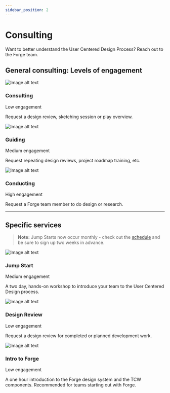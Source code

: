 ```yaml
---
sidebar_position: 2
---
```


# Consulting

Want to better understand the User Centered Design Process? Reach out to the Forge team.

## General consulting: Levels of engagement

<Columns columns="three" type="equal">

<ServicesBlock link="https://tylerjira.tylertech.com/servicedesk/customer/portal/21/create/609" action="Request consulting">

![Image alt text](https://cdn.forge.tylertech.com/v1/images/spot/access-spot.svg)

### Consulting

<span class="secondary">Low engagement</span>

Request a design review, sketching session or play overview.

</ServicesBlock>

<ServicesBlock link="https://tylerjira.tylertech.com/servicedesk/customer/portal/21/create/609" action="Request guiding">

![Image alt text](https://cdn.forge.tylertech.com/v1/images/spot/tools-spot.svg)

### Guiding

<span class="secondary">Medium engagement</span>

Request repeating design reviews, project roadmap training, etc.

</ServicesBlock>

<ServicesBlock link="https://tylerjira.tylertech.com/servicedesk/customer/portal/21/create/609" action="Request conducting">

![Image alt text](https://cdn.forge.tylertech.com/v1/images/spot/restaurant-spot.svg)

### Conducting

<span class="secondary">High engagement</span>

Request a Forge team member to do design or research.

</ServicesBlock>

</Columns>

---

## Specific services

> **Note:** Jump Starts now occur monthly - check out the <a href="https://confl.tylertech.com/display/TU/Jump+Start+2.0+Modules" target="_blank" rel="noopener">schedule</a> and be sure to sign up two weeks in advance.

<Columns columns="three" type="equal">

<ServicesBlock link="https://tylerjira.tylertech.com/servicedesk/customer/portal/21/create/609" action="Request Jump Start">

![Image alt text](https://cdn.forge.tylertech.com/v1/images/spot/classes-spot.svg)

### Jump Start

<span class="secondary">Medium engagement</span>

A two day, hands-on workshop to introduce your team to the User Centered Design process. 

</ServicesBlock>

<ServicesBlock link="https://tylerjira.tylertech.com/servicedesk/customer/portal/21/create/609" action="Request Design Review">

![Image alt text](https://cdn.forge.tylertech.com/v1/images/spot/pencil-spot.svg)

### Design Review

<span class="secondary">Low engagement</span>

Request a design review for completed or planned development work.

</ServicesBlock>

<ServicesBlock link="https://tylerjira.tylertech.com/servicedesk/customer/portal/21/create/609" action="Request Intro to Forge">

![Image alt text](https://cdn.forge.tylertech.com/v1/images/spot/attendance-spot.svg)

### Intro to Forge

<span class="secondary">Low engagement</span>

A one hour introduction to the Forge design system and the TCW components. Recommended for teams starting out with Forge.

</ServicesBlock>

</Columns>
